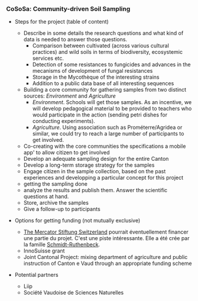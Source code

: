 ### CoSoSa: Community-driven Soil Sampling

- Steps for the project (table of content)

  - Describe in some details the research questions and what kind of data is needed to answer those questions.
    - Comparison between cultivated (across various cultural practices) and wild soils in terms of biodiversity, ecosystemic services etc.
    - Detection of some resistances to fungicides and advances in the mecanisms of development of fungal resistances
    - Storage in the Mycothèque of the interesting strains
    - Addition to a public data base of all interesting sequences
  - Building a core community for gathering samples from two distinct sources: *Environment* and *Agriculture*
    - *Environment*. Schools will get those samples. As an incentive, we will develop pedagogical material to be provided to teachers who would participate in the action (sending petri dishes for conducting experiments). 
    - *Agriculture*. Using association such as Prométerre/Agridea or similar, we could try to reach a large number of participants to get involved. 
  - Co-creating with the core communities the specifications a mobile app' to allow citizen to get involved
  - Develop an adequate sampling design for the entire Canton
  - Develop a long-term storage strategy for the samples
  - Engage citizen in the sample collection, based on the past experiences and developping a particular concept for this project
  - getting the sampling done
  - analyze the results and publish them. Answer the scientific questions at hand. 
  - Store, archive the samples
  - Give a follow-up to participants

- Options for getting funding (not mutually exclusive)
  - [The Mercator Stiftung Switzerland](https://www.stiftung-mercator.ch/) pourrait éventuellement financer une partie du projet. C'est une piste intéressante. Elle a été crée par la famille [Schmidt-Ruthenbeck](https://de.wikipedia.org/wiki/Schmidt-Ruthenbeck). 
  - InnoSuisse grant
  - Joint Cantonal Project: mixing department of agriculture and public instruction of Canton e Vaud through an appropriate funding scheme

- Potential partners
  - Liip
  - Société Vaudoise de Sciences Naturelles
  
